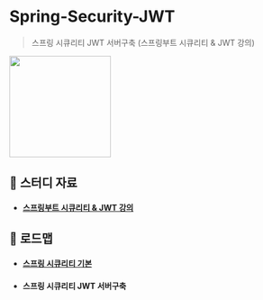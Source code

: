 # Spring-Security-JWT

> 스프링 시큐리티 JWT 서버구축 (스프링부트 시큐리티 & JWT 강의)

<img src="https://github.com/user-attachments/assets/0fff2668-a8b2-4e4c-9b48-504371ef007f" height="180"/>

## :book: 스터디 자료

- #### [스프링부트 시큐리티 & JWT 강의](https://www.inflearn.com/course/%EC%8A%A4%ED%94%84%EB%A7%81%EB%B6%80%ED%8A%B8-%EC%8B%9C%ED%81%90%EB%A6%AC%ED%8B%B0)

## :notebook_with_decorative_cover: 로드맵

- #### [스프링 시큐리티 기본](https://github.com/hyunmin0317/Spring-Security-Basic)
- #### 스프링 시큐리티 JWT 서버구축
